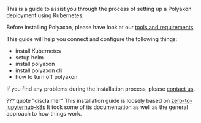 This is a guide to assist you through the process of setting up a Polyaxon deployment using Kubernetes.

Before installing Polyaxon, please have look at our [tools and requirements](tools_and_requirements)

This guide will help you connect and configure the following things:

 * install Kubernetes
 * setup helm
 * install polyaxon
 * install polyaxon cli
 * how to turn off polyaxon


If you find any problems during the installation process, please [contact us](mailto:contact@polyaxon.com).

??? quote "disclaimer"
    This installation guide is loosely based on [zero-to-jupyterhub-k8s](https://github.com/jupyterhub/zero-to-jupyterhub-k8s)
    It took some of its documentation as well as the general approach to how things work.
